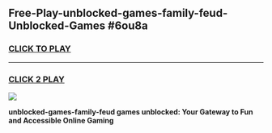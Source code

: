 
## Free-Play-unblocked-games-family-feud-Unblocked-Games #6ou8a
<h3>
<a href="https://news.freeplayer.one?title=unblocked-games-family-feud&ref=8M">CLICK TO PLAY</a></h3>
<hr>

<h3>
<a href="https://news.freeplayer.one?title=unblocked-games-family-feud&ref=8M">CLICK 2 PLAY</a>
  
</h3>

<a href="https://news.freeplayer.one?title=unblocked-games-family-feud&ref=8M"><img src="https://clearcache.store/games.png"></a>


**unblocked-games-family-feud games unblocked: Your Gateway to Fun and Accessible Online Gaming**
